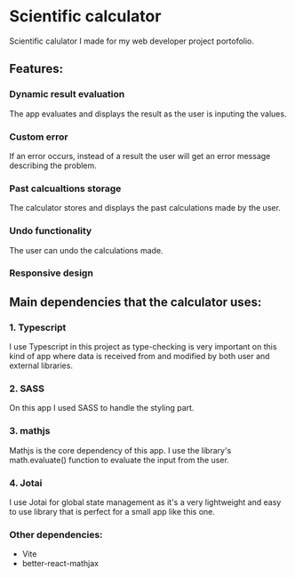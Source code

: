 # Scientific calculator

Scientific calulator I made for my web developer project portofolio. 

## Features:

### Dynamic result evaluation
The app evaluates and displays the result as the user is inputing the values. 

### Custom error
If an error occurs, instead of a result the user will get an error message describing the problem.

### Past calcualtions storage
The calculator stores and displays the past calculations made by the user.

### Undo functionality
The user can undo the calculations made.

### Responsive design

## Main dependencies that the calculator uses: 

### 1. Typescript
I use Typescript in this project as type-checking is very important on this kind of app where data is received from and modified by both user and external libraries.

### 2. SASS
On this app I used SASS to handle the styling part.

### 3. mathjs
Mathjs is the core dependency of this app. I use the library's math.evaluate() function to evaluate the input from the user.

### 4. Jotai
I use Jotai for global state management as it's a very lightweight and easy to use library that is perfect for a small app like this one.

### Other dependencies: 
- Vite
- better-react-mathjax
